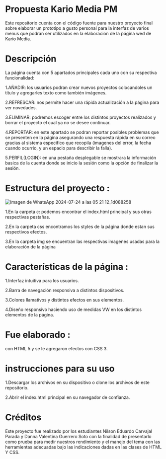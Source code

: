 # Propuesta Kario Media PM
 
 Este repositorio cuenta con el código fuente para nuestro proyecto final sobre elaborar un prototipo a gusto personal para la interfaz de varios menus que podran ser utilizados en la elaboracion de la página wed de Kario Media.

#  Descripción
 
 La página cuenta con 5 apartados principales cada uno con su respectiva funcionalidad:
 
 1.AÑADIR: los usuarios podran crear nuevos proyectos colocandoles un título y agregarles texto como también imágenes.
 
 2.REFRESCAR: nos permite hacer una rápida actualización a la página para ver novedades.
 
 3.ELIMINAR: podremos escoger entre los distintos proyectos realizados y borrar el proyecto el cual ya no se desee continuar.
 
 4.REPORTAR: en este apartado se podran reportar posibles problemas que se presenten en la página asegurando una respuesta rápida en su correo gracias al sistema especifico que recopila (imagenes del error, la fecha cuando ocurrio, y un 
 espacio para describir la falla).
 
 5.PERFIL(LOGIN): en una pestaña desplegable se mostrara la información basica de la cuenta donde se inicio la sesión como la opción de finalizar la sesión.
 
 # Estructura del proyecto :
![Imagen de WhatsApp 2024-07-24 a las 05 21 12_1d088258](https://github.com/user-attachments/assets/db0574eb-92c3-4b75-bcd3-3bc97916076b)

1.En la carpeta c: podemos encontrar el index.html principal y sus otras respectivas pestañas.

2.En la carpeta css encontramos los styles de la página donde estan sus respectivos efectos.

3.En la carpeta img se encuentran las respectivas imagenes usadas para la elaboración de la página

# Características de la página :
 
 1.Interfaz intuitiva para los usuarios.
 
 2.Barra de navegación responsiva a distintos dispositivos.
 
 3.Colores llamativos y distintos efectos en sus elementos.
 
 4.Diseño responsivo haciendo uso de medidas VW en los distintos elementos de la página.

# Fue elaborado :
 
 con HTML 5 y se le agregaron efectos con CSS 3.

# instrucciones para su uso

1.Descargar los archivos en su dispositivo o clone los archivos de este repositorio.

2.Abrir el index.html principal en su navegador de confianza.

# Créditos

Este proyecto fue realizado por los estudiantes Nilson Eduardo Carvajal Parada y Danna Valentina Guerrero Soto con la finalidad de presentarlo como prueba para medir nuestros rendimiento y el manejo del tema con las herramientas adecuadas bajo las indicaciones dadas en las clases de HTML Y CSS.
